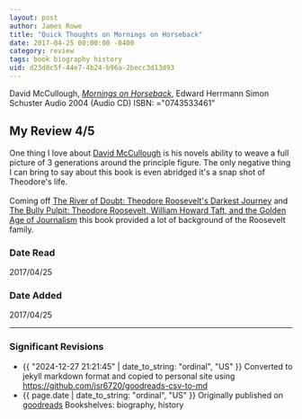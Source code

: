 ```yaml
---
layout: post
author: James Rowe
title: "Quick Thoughts on Mornings on Horseback"
date: 2017-04-25 00:00:00 -0400
category: review
tags: book biography history
uid: d23d8c5f-44e7-4b24-b96a-2becc3d13d93
---
```


David McCullough, *[Mornings on Horseback](https://www.goodreads.com/book/show/55767)*, Edward Herrmann Simon  Schuster Audio 2004 (Audio CD) ISBN: ="0743533461"

## My Review 4/5

One thing I love about [David McCullough](https://www.goodreads.com/author/show/6281688) is his novels ability to weave a full picture of 3 generations around the principle figure. The only negative thing I can bring to say about this book is even abridged it's a snap shot of Theodore's life.<br/><br/>Coming off [The River of Doubt: Theodore Roosevelt's Darkest Journey](https://www.goodreads.com/book/show/78508) and [The Bully Pulpit: Theodore Roosevelt, William Howard Taft, and the Golden Age of Journalism](https://www.goodreads.com/book/show/17334495) this book provided a lot of background of the Roosevelt family.

### Date Read
2017/04/25

### Date Added
2017/04/25

---

### Significant Revisions

- {{ "2024-12-27 21:21:45" | date_to_string: "ordinal", "US" }} Converted to jekyll markdown format and copied to personal site using <https://github.com/jsr6720/goodreads-csv-to-md>
- {{ page.date | date_to_string: "ordinal", "US" }} Originally published on [goodreads](https://www.goodreads.com) Bookshelves: biography, history
